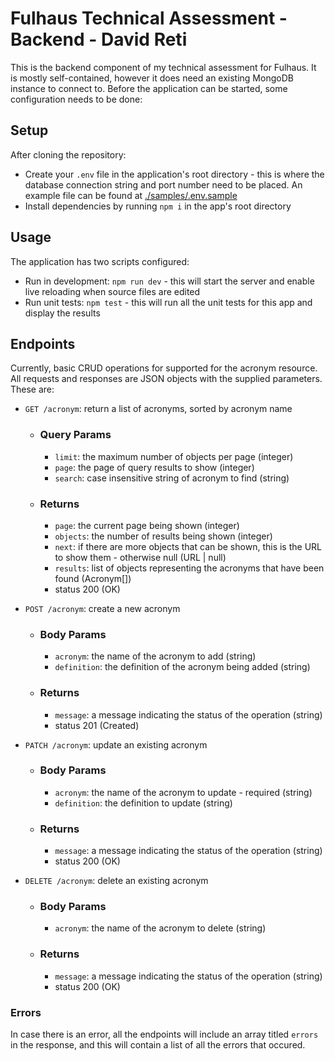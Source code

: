 # Fulhaus Technical Assessment - Backend - David Reti

This is the backend component of my technical assessment for Fulhaus. It is mostly self-contained, however it does need an existing MongoDB instance to connect to. Before the application can be started, some configuration needs to be done:

## Setup

After cloning the repository:

- Create your `.env` file in the application's root directory - this is where the database connection string and port number need to be placed. An example file can be found at [./samples/.env.sample](./samples/.env.sample)
- Install dependencies by running `npm i` in the app's root directory

## Usage

The application has two scripts configured:

- Run in development: `npm run dev` - this will start the server and enable live reloading when source files are edited
- Run unit tests: `npm test` - this will run all the unit tests for this app and display the results

## Endpoints

Currently, basic CRUD operations for supported for the acronym resource. All requests and responses are JSON objects with the supplied parameters. These are:

- `GET /acronym`: return a list of acronyms, sorted by acronym name
    - ### Query Params
        - `limit`: the maximum number of objects per page (integer)
        - `page`: the page of query results to show (integer)
        - `search`: case insensitive string of acronym to find (string)
    - ### Returns
        - `page`: the current page being shown (integer)
        - `objects`: the number of results being shown (integer)
        - `next`: if there are more objects that can be shown, this is the URL to show them - otherwise null (URL | null)
        - `results`: list of objects representing the acronyms that have been found (Acronym[])
        - status 200 (OK)

- `POST /acronym`: create a new acronym
    - ### Body Params
        - `acronym`: the name of the acronym to add (string)
        - `definition`: the definition of the acronym being added (string)
    - ### Returns
        - `message`: a message indicating the status of the operation (string)
        - status 201 (Created)

- `PATCH /acronym`: update an existing acronym
    - ### Body Params
        - `acronym`: the name of the acronym to update - required (string)
        - `definition`: the definition to update (string)
    - ### Returns
        - `message`: a message indicating the status of the operation (string)
        - status 200 (OK)

- `DELETE /acronym`: delete an existing acronym
    - ### Body Params
        - `acronym`: the name of the acronym to delete (string)
    - ### Returns
        - `message`: a message indicating the status of the operation (string)
        - status 200 (OK)

### Errors

In case there is an error, all the endpoints will include an array titled `errors` in the response, and this will contain a list of all the errors that occured.

